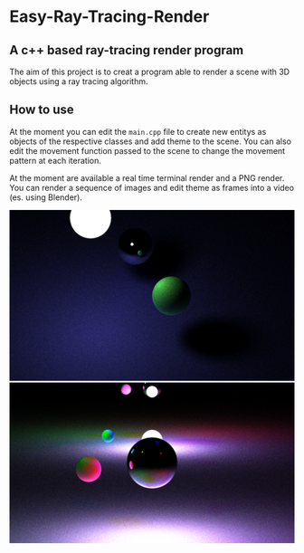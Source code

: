 # Easy-Ray-Tracing-Render

## A c++ based ray-tracing render program

The aim of this project is to creat a program able to render a scene with 3D objects using a ray tracing algorithm.

## How to use

At the moment you can edit the `main.cpp` file to create new entitys as objects of the respective classes and add theme to the scene. You can also edit the movement function passed to the scene to change the movement pattern at each iteration.

At the moment are available a real time terminal render and a PNG render. You can render a sequence of images and edit theme as frames into a video (es. using Blender).

![Image](Images/image_p_9.000000.png)
![Image](Images/image_p_11.000000.png)